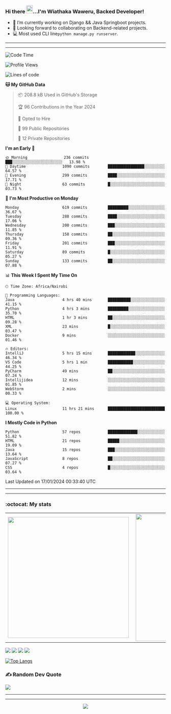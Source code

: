 ### Hi there <img src="https://user-images.githubusercontent.com/61727167/114547962-cecc6b80-9c67-11eb-9697-b1c5a8c8ff46.gif" height="25px" width="20px">...I'm Wiathaka Waweru, Backed Developer!

- 🔭 I’m currently working on Django && Java Springboot projects.
- 👯 Looking forward to collaborating on Backend-related projects.
- :computer: Most used CLI line`python manage.py runserver`.
<!-- - ⚡ Fun fact: I play video games and I love watching Football *(Premier League)* && Formula 1 *(Redbull Racing)*.
 -->

<!--
- 🤔 I’m looking for help with Android Dev...
- 🌱 I’m currently learning [ReactJS](https://reactjs.org/).
-->

---
---

<!--START_SECTION:waka-->
![Code Time](http://img.shields.io/badge/Code%20Time-234%20hrs%2019%20mins-blue)

![Profile Views](http://img.shields.io/badge/Profile%20Views-195-blue)

![Lines of code](https://img.shields.io/badge/From%20Hello%20World%20I%27ve%20Written-1.7%20million%20lines%20of%20code-blue)

**🐱 My GitHub Data** 

> 📦 208.8 kB Used in GitHub's Storage 
 > 
> 🏆 96 Contributions in the Year 2024
 > 
> 💼 Opted to Hire
 > 
> 📜 99 Public Repositories 
 > 
> 🔑 12 Private Repositories 
 > 
**I'm an Early 🐤** 

```text
🌞 Morning                236 commits         ███░░░░░░░░░░░░░░░░░░░░░░   13.98 % 
🌆 Daytime                1090 commits        ████████████████░░░░░░░░░   64.57 % 
🌃 Evening                299 commits         ████░░░░░░░░░░░░░░░░░░░░░   17.71 % 
🌙 Night                  63 commits          █░░░░░░░░░░░░░░░░░░░░░░░░   03.73 % 
```
📅 **I'm Most Productive on Monday** 

```text
Monday                   619 commits         █████████░░░░░░░░░░░░░░░░   36.67 % 
Tuesday                  288 commits         ████░░░░░░░░░░░░░░░░░░░░░   17.06 % 
Wednesday                200 commits         ███░░░░░░░░░░░░░░░░░░░░░░   11.85 % 
Thursday                 158 commits         ██░░░░░░░░░░░░░░░░░░░░░░░   09.36 % 
Friday                   201 commits         ███░░░░░░░░░░░░░░░░░░░░░░   11.91 % 
Saturday                 89 commits          █░░░░░░░░░░░░░░░░░░░░░░░░   05.27 % 
Sunday                   133 commits         ██░░░░░░░░░░░░░░░░░░░░░░░   07.88 % 
```


📊 **This Week I Spent My Time On** 

```text
🕑︎ Time Zone: Africa/Nairobi

💬 Programming Languages: 
Java                     4 hrs 40 mins       ██████████░░░░░░░░░░░░░░░   41.15 % 
Python                   4 hrs 3 mins        █████████░░░░░░░░░░░░░░░░   35.70 % 
HTML                     1 hr 3 mins         ██░░░░░░░░░░░░░░░░░░░░░░░   09.28 % 
XML                      23 mins             █░░░░░░░░░░░░░░░░░░░░░░░░   03.47 % 
Docker                   9 mins              ░░░░░░░░░░░░░░░░░░░░░░░░░   01.46 % 

🔥 Editors: 
IntelliJ                 5 hrs 15 mins       ████████████░░░░░░░░░░░░░   46.34 % 
VS Code                  5 hrs 1 min         ███████████░░░░░░░░░░░░░░   44.25 % 
PyCharm                  49 mins             ██░░░░░░░░░░░░░░░░░░░░░░░   07.24 % 
Intellijidea             12 mins             ░░░░░░░░░░░░░░░░░░░░░░░░░   01.85 % 
WebStorm                 2 mins              ░░░░░░░░░░░░░░░░░░░░░░░░░   00.33 % 

💻 Operating System: 
Linux                    11 hrs 21 mins      █████████████████████████   100.00 % 
```

**I Mostly Code in Python** 

```text
Python                   57 repos            █████████████░░░░░░░░░░░░   51.82 % 
HTML                     21 repos            █████░░░░░░░░░░░░░░░░░░░░   19.09 % 
Java                     15 repos            ███░░░░░░░░░░░░░░░░░░░░░░   13.64 % 
JavaScript               8 repos             ██░░░░░░░░░░░░░░░░░░░░░░░   07.27 % 
CSS                      4 repos             █░░░░░░░░░░░░░░░░░░░░░░░░   03.64 % 
```




 Last Updated on 17/01/2024 00:33:40 UTC
<!--END_SECTION:waka-->


<!--
### Connect With Me:


<a href="https://twitter.com/itsweshy" target="_blank">
<img src=https://img.shields.io/badge/twitter-%2300acee.svg?&style=for-the-badge&logo=twitter&logoColor=white alt=twitter style="margin-bottom: 5px;" />
</a>
<a href="https://dev.to/itsweshy" target="_blank">
<img src=https://img.shields.io/badge/dev.to-%2308090A.svg?&style=for-the-badge&logo=dev.to&logoColor=white alt=devto style="margin-bottom: 5px;" />
</a>
<a href="https://linkedin.com/in/waithaka-waweru" target="_blank">
<img src=https://img.shields.io/badge/linkedin-%231E77B5.svg?&style=for-the-badge&logo=linkedin&logoColor=white alt=linkedin style="margin-bottom: 5px;" />
</a> 
-->

---
---

<!-- ## My Github Stats -->
<!-- <img src="https://github-readme-stats.vercel.app/api?username=weshy007&&show_icons=true&count_private=true&theme=radical"/><img src="https://github-readme-streak-stats.herokuapp.com/?user=weshy007&theme=radical"/>

<div align="center">
<img src="https://komarev.com/ghpvc/?username=weshy007&&style=flat-square" align="center" />
</div>  -->

### :octocat: My stats
  <table>
  <tr>
      <td><img width="380px" align="left" src="https://github-readme-stats.vercel.app/api?username=weshy007&show_icons=true&count_private=true&include_all_commits=true&theme=tokyonight"/></td>
    <td><img width="400px" align="right" src="https://github-readme-streak-stats.herokuapp.com/?user=weshy007&show_icons=true&locale=en&layout=compact&theme=tokyonight"/></td>
  
  </tr>   
</table>

![](https://raw.githubusercontent.com/weshy007/github-stats/master/generated/overview.svg#gh-dark-mode-only)
![](https://raw.githubusercontent.com/weshy007/github-stats/master/generated/overview.svg#gh-light-mode-only)
![](https://raw.githubusercontent.com/weshy007/github-stats/master/generated/languages.svg#gh-dark-mode-only)
![](https://raw.githubusercontent.com/weshy007/github-stats/master/generated/languages.svg#gh-light-mode-only)

  
[![Top Langs](https://github-readme-stats.vercel.app/api/top-langs/?username=weshy007&layout=compact&theme=tokyonight&langs_count=10)](https://github.com/weshy007/github-readme-stats)


### ✍️ Random Dev Quote
![](https://quotes-github-readme.vercel.app/api?type=horizontal&theme=tokyonight&layout=compact)

---
---

<!-- <a href="https://github.com/weshy007/github-readme-activity-graph"><img alt="Activity graph" width = "900" height = "300" src="https://activity-graph.herokuapp.com/graph?username=weshy007&bg_color=1F222E&theme=material-palenight&line=D9E650&point=FFFFFF&hide_border=true" align = "left" />
</a> -->

<div align="center">
<img src="https://komarev.com/ghpvc/?username=weshy007&&style=flat-square" align="center" />
</div> 
